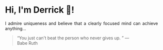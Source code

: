 # Hi, I'm Derrick 👋!
<p align="justify">I admire uniqueness and believe that a clearly focused mind can achieve anything...</p> 
<!-- #quote-start -->
<blockquote>&ldquo;You just can't beat the person who never gives up. &rdquo; &mdash; <footer>Babe Ruth</footer></blockquote>
<!-- #quote-end -->
